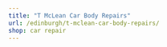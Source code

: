 ```yaml
---
title: "T McLean Car Body Repairs"
url: /edinburgh/t-mclean-car-body-repairs/
shop: car repair
---
```

